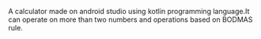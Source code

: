 A calculator made on android studio using kotlin programming language.It can operate on more than two numbers and operations based on BODMAS rule.
